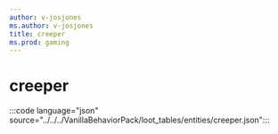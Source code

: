 ```yaml
---
author: v-josjones
ms.author: v-josjones
title: creeper
ms.prod: gaming
---
```


# creeper

:::code language="json" source="../../../VanillaBehaviorPack/loot_tables/entities/creeper.json":::

